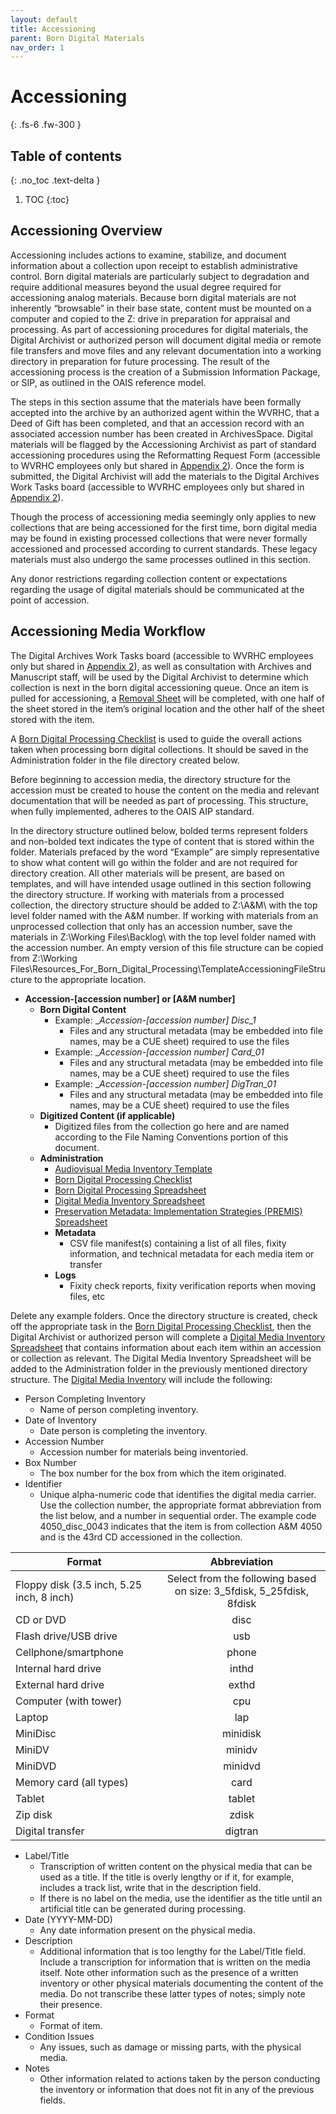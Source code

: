 ```yaml
---
layout: default
title: Accessioning
parent: Born Digital Materials
nav_order: 1
---
```

# Accessioning
{: .fs-6 .fw-300 }

## Table of contents
{: .no_toc .text-delta }

1. TOC
{:toc}

## Accessioning Overview 

Accessioning includes actions to examine, stabilize, and document information about a collection upon receipt to establish administrative control. Born digital materials are particularly subject to degradation and require additional measures beyond the usual degree required for accessioning analog materials. Because born digital materials are not inherently “browsable” in their base state, content must be mounted on a computer and copied to the Z: drive in preparation for appraisal and processing. As part of accessioning procedures for digital materials, the Digital Archivist or authorized person will document digital media or remote file transfers and move files and any relevant documentation into a working directory in preparation for future processing. The result of the accessioning process is the creation of a Submission Information Package, or SIP, as outlined in the OAIS reference model. 

The steps in this section assume that the materials have been formally accepted into the archive by an authorized agent within the WVRHC, that a Deed of Gift has been completed, and that an accession record with an associated accession number has been created in ArchivesSpace. Digital materials will be flagged by the Accessioning Archivist as part of standard accessioning procedures using the Reformatting Request Form (accessible to WVRHC employees only but shared in [Appendix 2](https://elizajames.github.io/digital-preservation-documentation/docs/Appendices/appendix2/#reformatting-request-form)). Once the form is submitted, the Digital Archivist will add the materials to the Digital Archives Work Tasks board (accessible to WVRHC employees only but shared in [Appendix 2](https://elizajames.github.io/digital-preservation-documentation/docs/Appendices/appendix2/#digital-archives-work-tasks-board)).  

Though the process of accessioning media seemingly only applies to new collections that are being accessioned for the first time, born digital media may be found in existing processed collections that were never formally accessioned and processed according to current standards. These legacy materials must also undergo the same processes outlined in this section.  

Any donor restrictions regarding collection content or expectations regarding the usage of digital materials should be communicated at the point of accession.  

## Accessioning Media Workflow 

The Digital Archives Work Tasks board (accessible to WVRHC employees only but shared in [Appendix 2](https://elizajames.github.io/digital-preservation-documentation/docs/Appendices/appendix2/#digital-archives-work-tasks-board)), as well as consultation with Archives and Manuscript staff, will be used by the Digital Archivist to determine which collection is next in the born digital accessioning queue. Once an item is pulled for accessioning, a [Removal Sheet](https://elizajames.github.io/digital-preservation-documentation/assets/files/RemovalSheet.docx) will be completed, with one half of the sheet stored in the item’s original location and the other half of the sheet stored with the item. 

A [Born Digital Processing Checklist](https://elizajames.github.io/digital-preservation-documentation/assets/files/BornDigitalProcessingChecklist.docx) is used to guide the overall actions taken when processing born digital collections. It should be saved in the Administration folder in the file directory created below.  

Before beginning to accession media, the directory structure for the accession must be created to house the content on the media and relevant documentation that will be needed as part of processing. This structure, when fully implemented, adheres to the OAIS AIP standard.  

In the directory structure outlined below, bolded terms represent folders and non-bolded text indicates the type of content that is stored within the folder. Materials prefaced by the word “Example” are simply representative to show what content will go within the folder and are not required for directory creation. All other materials will be present, are based on templates, and will have intended usage outlined in this section following the directory structure. If working with materials from a processed collection, the directory structure should be added to Z:\A&M\ with the top level folder named with the A&M number. If working with materials from an unprocessed collection that only has an accession number, save the materials in Z:\Working Files\Backlog\ with the top level folder named with the accession number. An empty version of this file structure can be copied from Z:\Working Files\Resources_For_Born_Digital_Processing\TemplateAccessioningFileStructure to the appropriate location. 

- __Accession-[accession number] or [A&M number]__
    - __Born Digital Content__
        - Example: __Accession-[accession number] _Disc_1__ 
            - Files and any structural metadata (may be embedded into file names, may be a CUE sheet) required to use the files 
        - Example: __Accession-[accession number] _Card_01__ 
            - Files and any structural metadata (may be embedded into file names, may be a CUE sheet) required to use the files 
        - Example: __Accession-[accession number] _DigTran_01__
            - Files and any structural metadata (may be embedded into file names, may be a CUE sheet) required to use the files 
    - __Digitized Content (if applicable)__
        - Digitized files from the collection go here and are named according to the File Naming Conventions portion of this document. 
    - __Administration__ 
        - [Audiovisual Media Inventory Template](https://elizajames.github.io/digital-preservation-documentation/assets/files/AudiovisualMediaInventoryTemplate.xlsx)  
        - [Born Digital Processing Checklist](https://elizajames.github.io/digital-preservation-documentation/assets/files/BornDigitalProcessingChecklist.docx)
        - [Born Digital Processing Spreadsheet](https://elizajames.github.io/digital-preservation-documentation/assets/files/BornDigitalProcessingSpreadsheet.xlsx)
        - [Digital Media Inventory Spreadsheet](https://elizajames.github.io/digital-preservation-documentation/assets/files/DigitalMediaInventoryTemplate.xlsx)
        - [Preservation Metadata: Implementation Strategies (PREMIS) Spreadsheet](https://elizajames.github.io/digital-preservation-documentation/assets/files/PREMISSpreadsheet.xlsx) 
        - __Metadata__
            - CSV file manifest(s) containing a list of all files, fixity information, and technical metadata for each media item or transfer  
        - __Logs__ 
            - Fixity check reports, fixity verification reports when moving files, etc 

Delete any example folders. Once the directory structure is created, check off the appropriate task in the [Born Digital Processing Checklist](https://elizajames.github.io/digital-preservation-documentation/assets/files/BornDigitalProcessingChecklist.docx), then the Digital Archivist or authorized person will complete a [Digital Media Inventory Spreadsheet](https://elizajames.github.io/digital-preservation-documentation/assets/files/DigitalMediaInventoryTemplate.xlsx) that contains information about each item within an accession or collection as relevant. The Digital Media Inventory Spreadsheet will be added to the Administration folder in the previously mentioned directory structure. The [Digital Media Inventory](https://elizajames.github.io/digital-preservation-documentation/assets/files/DigitalMediaInventoryTemplate.xlsx) will include the following: 

- Person Completing Inventory 
    - Name of person completing inventory. 
- Date of Inventory 
    - Date person is completing the inventory. 
-  Accession Number	 
    - Accession number for materials being inventoried. 
- Box Number	 
    - The box number for the box from which the item originated.  
- Identifier	 
    - Unique alpha-numeric code that identifies the digital media carrier. Use the collection number, the appropriate format abbreviation from the list below, and a number in sequential order. The example code 4050_disc_0043 indicates that the item is from collection A&M 4050 and is the 43rd CD accessioned in the collection.  

|       Format                                   |                                Abbreviation                             |
|------------------------------------------------|:-----------------------------------------------------------------------:|
|     Floppy disk (3.5 inch, 5.25 inch, 8 inch)  |   Select from the following based on size: 3_5fdisk, 5_25fdisk, 8fdisk  |
|     CD or DVD                                  |   disc                                                                  |
|     Flash drive/USB drive                      |   usb                                                                   |
|     Cellphone/smartphone                       |   phone                                                                 |
|     Internal hard drive                        |   inthd                                                                 |
|     External hard drive                        |   exthd                                                                 |
|     Computer (with tower)                      |   cpu                                                                   |
|     Laptop                                     |   lap                                                                   |
|     MiniDisc                                   |   minidisk                                                              |
|     MiniDV                                     |   minidv                                                                |
|     MiniDVD                                    |   minidvd                                                               |
|     Memory card (all types)                    |   card                                                                  |
|     Tablet                                     |   tablet                                                                |
|     Zip disk                                   |   zdisk                                                                 |
|     Digital transfer                           |   digtran                                                               |

- Label/Title	 
    - Transcription of written content on the physical media that can be used as a title. If the title is overly lengthy or if it, for example, includes a track list, write that in the description field. 
    - If there is no label on the media, use the identifier as the title until an artificial title can be generated during processing.  
- Date (YYYY-MM-DD)	 
    - Any date information present on the physical media. 
- Description	 
    - Additional information that is too lengthy for the Label/Title field. Include a transcription for information that is written on the media itself. Note other information such as the presence of a written inventory or other physical materials documenting the content of the media. Do not transcribe these latter types of notes; simply note their presence. 
- Format	
    - Format of item.
- Condition Issues	 
    - Any issues, such as damage or missing parts, with the physical media. 
- Notes 
    - Other information related to actions taken by the person conducting the inventory or information that does not fit in any of the previous fields. 
